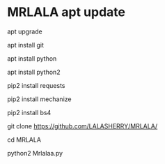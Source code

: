 # MRLALA apt update

apt upgrade

apt install git

apt install python

apt install python2

pip2 install requests

pip2 install mechanize

pip2 install bs4

git clone https://github.com/LALASHERRY/MRLALA/

cd MRLALA

python2 Mrlalaa.py
